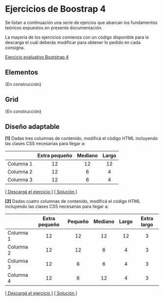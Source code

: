 # Ejercicios de Boostrap 4
Se listan a continuación una serie de ejercios que abarcan los fundamentos teóricos expuestos en presente documentación. 

La mayoría de los ejercicios comienza con un código disponible para la descarga el cuál deberás modificar para obtener lo pedido en cada consigna. 


[Ejercicio evaluativo Bootstrap 4](https://ajgallego.gitbooks.io/bootstrap-4/content/ejercicios-1.html)

## Elementos

{En construcción}


## Grid

{En construcción}

## Diseño adaptable

**[1]** Dadas tres columnas de contenido, modificá el código HTML incluyendo las clases CSS necesarias para llegar a: 

|           | Extra pequeño | Mediano | Largo |
| --------- | :-----------: | :-----: | :---: |
| Columna 1 |      12       |   12    |  12   |
| Columna 2 |      12       |    6    |   4   |
| Columna 3 |      12       |    6    |   4   |

[[ Descargá el ejercicio ]](descargas/bootstrap_web_adaptable_ej_1.zip) [[ Solución ]](descargas/bootstrap_web_adaptable_sc_1.zip)

**[2]** Dadas cuatro columnas de contenido, modificá el código HTML incluyendo las clases CSS necesarias para llegar a: 

|           | Extra pequeño | Pequeño | Mediano | Largo | Extra largo |
| --------- | :-----------: | :-----: | :-----: | :---: | :---------: |
| Columna 1 |      12       |   12    |   12    |  12   |      3      |
| Columna 2 |      12       |   12    |    6    |   4   |      3      |
| Columna 3 |      12       |    6    |    6    |   4   |      3      |
| Columna 4 |      12       |    6    |   12    |   4   |      3      | 

[[ Descargá el ejercicio ]](descargas/bootstrap_web_adaptable_ej_2.zip) [[ Solución ]](descargas/bootstrap_web_adaptable_sc_2.zip)

